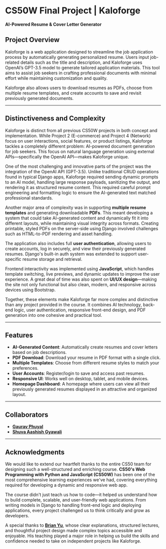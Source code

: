 # CS50W Final Project | Kaloforge  
**AI-Powered Resume & Cover Letter Generator**

## Project Overview

Kaloforge is a web application designed to streamline the job application process by automatically generating personalized resume. Users input job-related details such as the title and description, and Kaloforge uses OpenAI’s GPT-3.5 model to generate tailored application materials. This tool aims to assist job seekers in crafting professional documents with minimal effort while maintaining customization and quality.

Kaloforge also allows users to download resumes as PDFs, choose from multiple resume templates, and create accounts to save and revisit previously generated documents.

---

## Distinctiveness and Complexity

Kaloforge is distinct from all previous CS50W projects in both concept and implementation. While Project 2 (E-commerce) and Project 4 (Network) focus on user interactions, social features, or product listings, Kaloforge tackles a completely different problem: AI-powered document generation for job seekers. This focus on natural language generation using external APIs—specifically the OpenAI API—makes Kaloforge unique.

One of the most challenging and innovative parts of the project was the integration of the OpenAI API (GPT-3.5). Unlike traditional CRUD operations found in typical Django apps, Kaloforge required sending dynamic prompts to an AI model, handling large response payloads, sanitizing the output, and rendering it as structured resume content. This required careful prompt engineering and formatting logic to ensure the AI-generated text matched professional standards.

Another major area of complexity was in supporting **multiple resume templates** and generating downloadable **PDFs**. This meant developing a system that could take AI-generated content and dynamically fit it into different layouts, while maintaining visual integrity across formats. Creating printable, styled PDFs on the server-side using Django involved challenges such as HTML-to-PDF rendering and asset handling.

The application also includes full **user authentication**, allowing users to create accounts, log in securely, and view their previously generated resumes. Django's built-in auth system was extended to support user-specific resume storage and retrieval.

Frontend interactivity was implemented using **JavaScript**, which handles template switching, live previews, and dynamic updates to improve the user experience. A great deal of time was also spent on **UI/UX design**—making the site not only functional but also clean, modern, and responsive across devices using Bootstrap.

Together, these elements make Kaloforge far more complex and distinctive than any project provided in the course. It combines AI technology, back-end logic, user authentication, responsive front-end design, and PDF generation into one cohesive and practical tool.

---

## Features

- **AI-Generated Content**: Automatically create resumes and cover letters based on job descriptions.
- **PDF Download**: Download your resume in PDF format with a single click.
- **Multiple Templates**: Choose from different resume styles to match your preferences.
- **User Accounts**: Register/login to save and access past resumes.
- **Responsive UI**: Works well on desktop, tablet, and mobile devices.
- **Homepage Dashboard**: A homepage where users can view all their previously generated resumes displayed in an attractive and organized layout.

---

## **Collaborators**
- **[Gaurav Phuyal]("https://github.com/phuyalgaurav")**
- **[Shuva Aashish Gyawali]("https://github.com/shuvaaashish")**

---
  ## Acknowledgments

We would like to extend our heartfelt thanks to the entire CS50 team for designing such a well-structured and enriching course. **CS50's Web Programming with Python and JavaScript (CS50W)** has been one of the most comprehensive learning experiences we've had, covering everything required for developing a dynamic and responsive web app.

The course didn't just teach us how to code—it helped us understand how to build complete, scalable, and user-friendly web applications. From writing models in Django to handling front-end logic and deploying applications, every project challenged us to think critically and grow as developers.

A special thanks to **[Brian Yu]("https://github.com/brianyu28")**, whose clear explanations, structured lectures, and thoughtful project design made complex topics accessible and enjoyable. His teaching played a major role in helping us build the skills and confidence needed to take on independent projects like Kaloforge.

